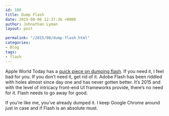 ```yaml
---
id: 186
title: Dump Flash
date: 2015-08-06 12:37:36 +0000
author: Johnathan Lyman
layout: post

permalink: "/2015/08/dump-flash.html"
categories:
- Blog
tags:
- flash
---
```

Apple World Today has a [quick piece on dumping flash][1]. If you need it, I feel bad for you. If you don’t need it, get rid of it. Adobe Flash has been riddled with holes almost since day one and has never gotten better. It’s 2015 and with the level of intricacy front-end UI frameworks provide, there’s no need for it. Flash needs to go away for good.

If you’re like me, you’ve already dumped it. I keep Google Chrome around just in case and if Flash is an absolute must.

[1]: http://www.appleworld.today/blog/2015/8/5/it-may-be-time-to-eradicate-flash-from-your-mac-heres-how